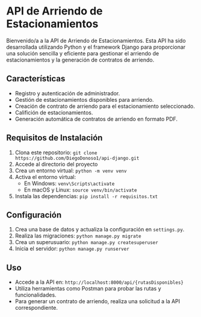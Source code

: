 # API de Arriendo de Estacionamientos

Bienvenido/a a la API de Arriendo de Estacionamientos. Esta API ha sido desarrollada utilizando Python y el framework Django para proporcionar una solución sencilla y eficiente para gestionar el arriendo de estacionamientos y la generación de contratos de arriendo.

## Características

- Registro y autenticación de administrador.
- Gestión de estacionamientos disponibles para arriendo.
- Creación de contrato de arriendo para el estacionamiento seleccionado.
- Califición de estacionamientos.
- Generación automática de contratos de arriendo en formato PDF.

## Requisitos de Instalación

1. Clona este repositorio: `git clone https://github.com/DiegoDonoso1/api-django.git`
2. Accede al directorio del proyecto
3. Crea un entorno virtual: `python -m venv venv`
4. Activa el entorno virtual:
   - En Windows: `venv\Scripts\activate`
   - En macOS y Linux: `source venv/bin/activate`
5. Instala las dependencias: `pip install -r requisitos.txt`

## Configuración

1. Crea una base de datos y actualiza la configuración en `settings.py`.
2. Realiza las migraciones: `python manage.py migrate`
3. Crea un superusuario: `python manage.py createsuperuser`
4. Inicia el servidor: `python manage.py runserver`

## Uso

- Accede a la API en: `http://localhost:8000/api/{rutasDisponibles}`
- Utiliza herramientas como Postman para probar las rutas y funcionalidades.
- Para generar un contrato de arriendo, realiza una solicitud a la API correspondiente.







